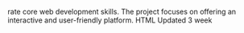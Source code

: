 rate core web development skills. The project focuses on offering an interactive and user-friendly platform.
HTML Updated 3 week
